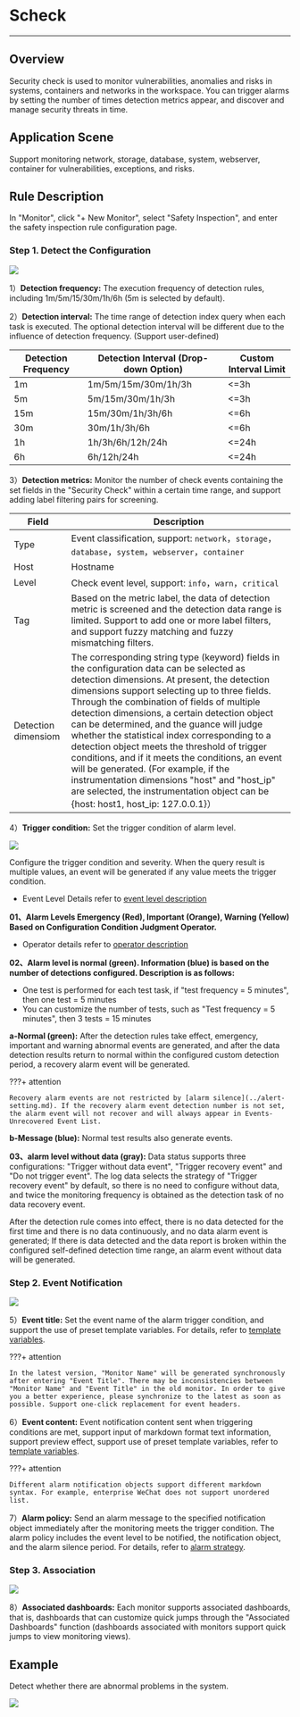 # Scheck
---

## Overview

Security check is used to monitor vulnerabilities, anomalies and risks in systems, containers and networks in the workspace. You can trigger alarms by setting the number of times detection metrics appear, and discover and manage security threats in time.

## Application Scene

Support monitoring network, storage, database, system, webserver, container for vulnerabilities, exceptions, and risks.

## Rule Description

In "Monitor", click "+ New Monitor", select "Safety Inspection", and enter the safety inspection rule configuration page.

### Step 1. Detect the Configuration

![](../img/monitor27.png)

1）**Detection frequency:** The execution frequency of detection rules, including 1m/5m/15/30m/1h/6h (5m is selected by default).

2）**Detection interval:** The time range of detection index query when each task is executed. The optional detection interval will be different due to the influence of detection frequency. (Support user-defined)

| Detection Frequency | Detection Interval (Drop-down Option) | Custom Interval Limit |
| --- | --- | --- |
| 1m | 1m/5m/15m/30m/1h/3h | <=3h |
| 5m | 5m/15m/30m/1h/3h | <=3h |
| 15m | 15m/30m/1h/3h/6h | <=6h |
| 30m | 30m/1h/3h/6h | <=6h |
| 1h | 1h/3h/6h/12h/24h | <=24h |
| 6h | 6h/12h/24h | <=24h |

3）**Detection metrics:** Monitor the number of check events containing the set fields in the "Security Check" within a certain time range, and support adding label filtering pairs for screening.

| Field | Description |
| --- | --- |
| Type | Event classification, support: `network`，`storage`，`database`，`system`，`webserver`，`container` |
| Host | Hostname |
| Level | Check event level, support: `info`，`warn`，`critical` |
| Tag | Based on the metric label, the data of detection metric is screened and the detection data range is limited. Support to add one or more label filters, and support fuzzy matching and fuzzy mismatching filters. |
| Detection dimensiom | The corresponding string type (keyword) fields in the configuration data can be selected as detection dimensions. At present, the detection dimensions support selecting up to three fields. Through the combination of fields of multiple detection dimensions, a certain detection object can be determined, and the guance will judge whether the statistical index corresponding to a detection object meets the threshold of trigger conditions, and if it meets the conditions, an event will be generated. (For example, if the instrumentation dimensions "host" and "host_ip" are selected, the instrumentation object can be {host: host1, host_ip: 127.0.0.1}） |


4）**Trigger condition:** Set the trigger condition of alarm level.

![](../img/monitor58.png)

Configure the trigger condition and severity. When the query result is multiple values, an event will be generated if any value meets the trigger condition.

- Event Level Details refer to [event level description](event-level-description.md) 

**01、Alarm Levels Emergency (Red), Important (Orange), Warning (Yellow) Based on Configuration Condition Judgment Operator.**

- Operator details refer to [operator description](operator-description.md) 

**02、Alarm level is normal (green). Information (blue) is based on the number of detections configured. Description is as follows:**

- One test is performed for each test task, if "test frequency = 5 minutes", then one test = 5 minutes
- You can customize the number of tests, such as "Test frequency = 5 minutes", then 3 tests = 15 minutes

**a-Normal (green):** After the detection rules take effect, emergency, important and warning abnormal events are generated, and after the data detection results return to normal within the configured custom detection period, a recovery alarm event will be generated.

???+ attention
    
    Recovery alarm events are not restricted by [alarm silence](../alert-setting.md). If the recovery alarm event detection number is not set, the alarm event will not recover and will always appear in Events-Unrecovered Event List.

**b-Message (blue):** Normal test results also generate events.


**03、alarm level without data (gray):** Data status supports three configurations: "Trigger without data event", "Trigger recovery event" and "Do not trigger event". The log data selects the strategy of "Trigger recovery event" by default, so there is no need to configure without data, and twice the monitoring frequency is obtained as the detection task of no data recovery event.

After the detection rule comes into effect, there is no data detected for the first time and there is no data continuously, and no data alarm event is generated; If there is data detected and the data report is broken within the configured self-defined detection time range, an alarm event without data will be generated.

### Step 2. Event Notification

![](../img/monitor15.png)

5）**Event title:** Set the event name of the alarm trigger condition, and support the use of preset template variables. For details, refer to [template variables](../event-template.md).

???+ attention
    
    In the latest version, "Monitor Name" will be generated synchronously after entering "Event Title". There may be inconsistencies between "Monitor Name" and "Event Title" in the old monitor. In order to give you a better experience, please synchronize to the latest as soon as possible. Support one-click replacement for event headers.

6）**Event content:** Event notification content sent when triggering conditions are met, support input of markdown format text information, support preview effect, support use of preset template variables, refer to [template variables](../event-template.md).

???+ attention

    Different alarm notification objects support different markdown syntax. For example, enterprise WeChat does not support unordered list.

7）**Alarm policy:** Send an alarm message to the specified notification object immediately after the monitoring meets the trigger condition. The alarm policy includes the event level to be notified, the notification object, and the alarm silence period. For details, refer to [alarm strategy](../alert-setting.md).

### Step 3. Association

![](../img/monitor13.png)

8）**Associated dashboards:** Each monitor supports associated dashboards, that is, dashboards that can customize quick jumps through the "Associated Dashboards" function (dashboards associated with monitors support quick jumps to view monitoring views).

## Example

Detect whether there are abnormal problems in the system.

![](../img/example09.png)
